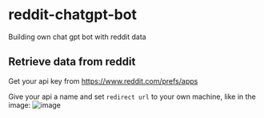 # reddit-chatgpt-bot
Building own chat gpt bot with reddit data

## Retrieve data from reddit
Get your api key from https://www.reddit.com/prefs/apps

Give your api a name and set `redirect url` to your own machine, like in the image:
![image](https://user-images.githubusercontent.com/29816118/226233086-0febcace-db07-47ab-b01a-043b34dba90d.png)

